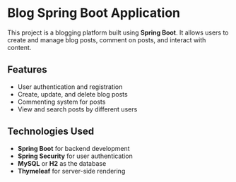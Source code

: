 # Blog Spring Boot Application

This project is a blogging platform built using **Spring Boot**. It allows users to create and manage blog posts, comment on posts, and interact with content.

## Features

- User authentication and registration
- Create, update, and delete blog posts
- Commenting system for posts
- View and search posts by different users

## Technologies Used

- **Spring Boot** for backend development
- **Spring Security** for user authentication
- **MySQL** or **H2** as the database
- **Thymeleaf** for server-side rendering
